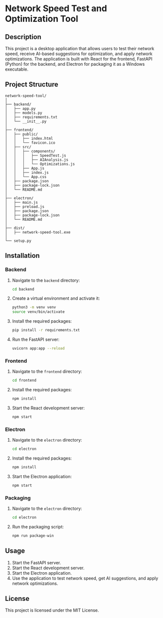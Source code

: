 # Network Speed Test and Optimization Tool

## Description

This project is a desktop application that allows users to test their network speed, receive AI-based suggestions for optimization, and apply network optimizations. The application is built with React for the frontend, FastAPI (Python) for the backend, and Electron for packaging it as a Windows executable.

## Project Structure

```
network-speed-tool/
│
├── backend/
│   ├── app.py
│   ├── models.py
│   ├── requirements.txt
│   └── __init__.py
│
├── frontend/
│   ├── public/
│   │   ├── index.html
│   │   └── favicon.ico
│   ├── src/
│   │   ├── components/
│   │   │   ├── SpeedTest.js
│   │   │   ├── AIAnalysis.js
│   │   │   └── Optimizations.js
│   │   ├── App.js
│   │   ├── index.js
│   │   └── App.css
│   ├── package.json
│   ├── package-lock.json
│   └── README.md
│
├── electron/
│   ├── main.js
│   ├── preload.js
│   ├── package.json
│   ├── package-lock.json
│   └── README.md
│
├── dist/
│   ├── network-speed-tool.exe
│
└── setup.py
```

## Installation

### Backend

1. Navigate to the `backend` directory:
   ```sh
   cd backend
   ```

2. Create a virtual environment and activate it:
   ```sh
   python3 -m venv venv
   source venv/bin/activate
   ```

3. Install the required packages:
   ```sh
   pip install -r requirements.txt
   ```

4. Run the FastAPI server:
   ```sh
   uvicorn app:app --reload
   ```

### Frontend

1. Navigate to the `frontend` directory:
   ```sh
   cd frontend
   ```

2. Install the required packages:
   ```sh
   npm install
   ```

3. Start the React development server:
   ```sh
   npm start
   ```

### Electron

1. Navigate to the `electron` directory:
   ```sh
   cd electron
   ```

2. Install the required packages:
   ```sh
   npm install
   ```

3. Start the Electron application:
   ```sh
   npm start
   ```

### Packaging

1. Navigate to the `electron` directory:
   ```sh
   cd electron
   ```

2. Run the packaging script:
   ```sh
   npm run package-win
   ```

## Usage

1. Start the FastAPI server.
2. Start the React development server.
3. Start the Electron application.
4. Use the application to test network speed, get AI suggestions, and apply network optimizations.

## License

This project is licensed under the MIT License.